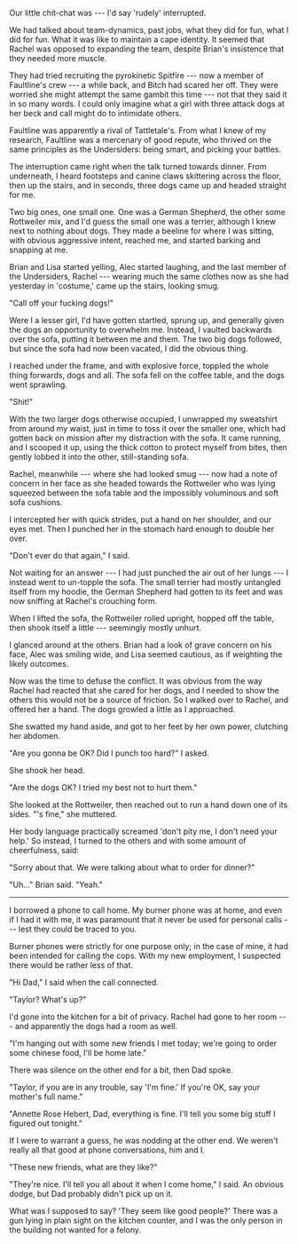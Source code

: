 Our little chit-chat was --- I'd say 'rudely' interrupted.

We had talked about team-dynamics, past jobs, what they did for fun, what I did for
fun. What it was like to maintain a cape identity. It seemed that Rachel was opposed
to expanding the team, despite Brian's insistence that they needed more muscle.

They had tried recruiting the pyrokinetic Spitfire --- now a member of Faultline's crew ---
a while back, and Bitch had scared her off. They were worried she might attempt the same gambit
this time --- not that they said it in so many words. I could only imagine what a girl
with three attack dogs at her beck and call might do to intimidate others.

Faultline was apparently a rival of Tattletale's. From what I knew of my research, Faultline
was a mercenary of good repute, who thrived on the same principles as the Undersiders: being
smart, and picking your battles.

The interruption came right when the talk turned towards dinner. From underneath, I heard
footsteps and canine claws skittering across the floor, then up the stairs, and in seconds,
three dogs came up and headed straight for me.

Two big ones, one small one. One was a German Shepherd, the other some Rottweiler mix, and
I'd guess the small one was a terrier, although I knew next to nothing about dogs. They made 
a beeline for where I was sitting, with obvious aggressive intent, reached me, and started barking
and snapping at me.

Brian and Lisa started yelling, Alec started laughing, and the last member of the Undersiders,
Rachel --- wearing much the same clothes now as she had yesterday in 'costume,' came up the stairs,
looking smug.

"Call off your fucking dogs!"

Were I a lesser girl, I'd have gotten startled, sprung up, and generally given the dogs
an opportunity to overwhelm me. Instead, I vaulted backwards over the sofa, putting it between me
and them. The two big dogs followed, but since the sofa had now been vacated, I did the obvious thing.

I reached under the frame, and with explosive force, toppled the whole thing
forwards, dogs and all. The sofa fell on the coffee table, and the dogs went sprawling. 

"Shit!"

With the two larger dogs otherwise occupied, I unwrapped my sweatshirt from around my waist, just
in time to toss it over the smaller one, which had gotten back on mission after my distraction with the
sofa. It came running, and I scooped it up, using the thick cotton to protect myself from bites, then
gently lobbed it into the other, still-standing sofa.

Rachel, meanwhile --- where she had looked smug --- now had a note of concern in her face as she headed
towards the Rottweiler who was lying squeezed between the sofa table and the impossibly voluminous and
soft sofa cushions.

I intercepted her with quick strides, put a hand on her shoulder, and our eyes met. Then I punched her in
the stomach hard enough to double her over.

"Don't ever do that again," I said.

Not waiting for an answer --- I had just punched the air out of her lungs --- I instead went to un-topple
the sofa. The small terrier had mostly untangled itself from my hoodie, the German Shepherd had gotten to its
feet and was now sniffing at Rachel's crouching form.

When I lifted the sofa, the Rottweiler rolled upright, hopped off the table, then shook itself a little ---
seemingly mostly unhurt.

I glanced around at the others. Brian had a look of grave concern on his face, Alec was smiling wide,
and Lisa seemed cautious, as if weighting the likely outcomes.

Now was the time to defuse the conflict. It was obvious from the way Rachel had reacted that she cared for
her dogs, and I needed to show the others this would not be a source of friction. So I walked over to Rachel,
and offered her a hand. The dogs growled a little as I approached.

She swatted my hand aside, and got to her feet by her own power, clutching her abdomen.

"Are you gonna be OK? Did I punch too hard?" I asked.

She shook her head.

"Are the dogs OK? I tried my best not to hurt them."

She looked at the Rottweiler, then reached out to run a hand down one of its sides.
"'s fine," she muttered.

Her body language practically screamed 'don't pity me, I don't need your help.' So instead, I turned
to the others and with some amount of cheerfulness, said:

"Sorry about that. We were talking about what to order for dinner?"

"Uh..." Brian said. "Yeah."

----

I borrowed a phone to call home. My burner phone was at home, and even if I had it with me, it was
paramount that it never be used for personal calls --- lest they could be traced to you.

Burner phones were strictly for one purpose only; in the case of mine, it had been intended for calling the cops.
With my new employment, I suspected there would be rather less of that.

"Hi Dad," I said when the call connected.

"Taylor? What's up?"

I'd gone into the kitchen for a bit of privacy. Rachel had gone to her room --- and apparently the dogs
had a room as well.

"I'm hanging out with some new friends I met today; we're going to order some chinese food, I'll be
home late."

There was silence on the other end for a bit, then Dad spoke.

"Taylor, if you are in any trouble, say 'I'm fine.' If you're OK, say your mother's full name."

"Annette Rose Hebert, Dad, everything is fine. I'll tell you some big stuff I figured out tonight."

If I were to warrant a guess, he was nodding at the other end. We weren't really all that good
at phone conversations, him and I.

"These new friends, what are they like?"

"They're nice. I'll tell you all about it when I come home," I said. An obvious dodge, but Dad
probably didn't pick up on it.

What was I supposed to say? 'They seem like good people?' There was a gun lying in plain sight
on the kitchen counter, and I was the only person in the building not wanted for a felony.
